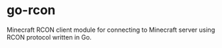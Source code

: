 # go-rcon

Minecraft RCON client module for connecting to Minecraft server using RCON protocol written in Go.
